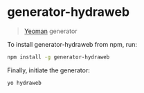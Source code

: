 # generator-hydraweb

> [Yeoman](http://yeoman.io) generator

To install generator-hydraweb from npm, run:

```bash
npm install -g generator-hydraweb
```

Finally, initiate the generator:

```bash
yo hydraweb
```